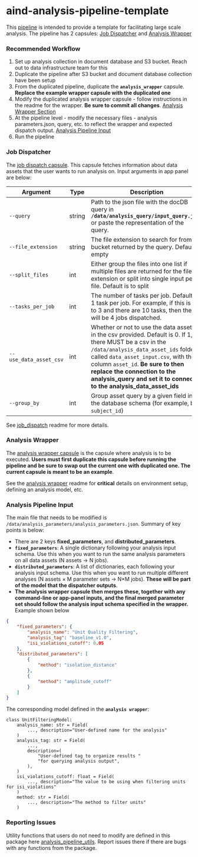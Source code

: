 # aind-analysis-pipeline-template

This [pipeline](https://codeocean.allenneuraldynamics.org/capsule/8624294/tree) is intended to provide a template for facilitating large scale analysis. The pipeline has 2 capsules:
[Job Dispatcher](#job-dispatcher) and [Analysis Wrapper](#analysis-wrapper)

### Recommended Workflow
1. Set up analysis collection in document database and S3 bucket. Reach out to data infrastructure team for this
2. Duplicate the pipeline after S3 bucket and document database collection have been setup
3. From the duplicated pipeline, duplicate the **`analysis_wrapper`** capsule. **Replace the example wrapper capsule with the duplicated one**
4. Modify the duplicated analysis wrapper capsule - follow instructions in the readme for the wrapper. **Be sure to commit all changes**. [Analysis Wrapper Section](#analysis-wrapper)
5. At the pipeline level - modify the necessary files - analysis parameters.json, query, etc. to reflect the wrapper and expected dispatch output. [Analysis Pipeline Input](#analysis-pipeline-input)
6. Run the pipeline

### Job Dispatcher
The [job dispatch capsule](https://codeocean.allenneuraldynamics.org/capsule/9303168/tree). This capsule fetches information about data assets that the user wants to run analysis on. Input arguments in app panel are below:

| Argument               | Type    | Description                                                                                                                                             |
|------------------------|---------|---------------------------------------------------------------------------------------------------------------------------------------------------------|
| `--query`  | string | Path to the json file with the docDB query in **`/data/analysis_query/input_query.json`** or paste the representation of the query.
| `--file_extension`      | string  | The file extension to search for from the bucket returned by the query. Default is empty                                                                                                             |
| `--split_files`   | int  | Either group the files into one list if multiple files are returned for the file extension or split into single input per file. Default is to split
| `--tasks_per_job`    | int  |  The number of tasks per job. Default is 1 task per job. For example, if this is set to 3 and there are 10 tasks, then there will be 4 jobs dispatched.
| `--use_data_asset_csv`  | int | Whether or not to use the data asset ids in the csv provided. Default is 0. If 1, there MUST be a csv in the `/data/analysis_data_asset_ids` folder called `data_asset_input.csv`, with the column `asset_id`. **Be sure to then replace the connection to the analysis_query and set it to connect to the analysis_data_asset_ids**
| `--group_by`  | int | Group asset query by a given field in the database schema (for example, by `subject_id`)

See [job_dispatch](https://github.com/AllenNeuralDynamics/aind-analysis-job-dispatch) readme for more details.

### Analysis Wrapper
The [analysis wrapper capsule](https://codeocean.allenneuraldynamics.org/capsule/7739912/tree) is the capsule where analysis is to be executed. **Users must first duplicate this capsule before running the pipeline and be sure to swap out the current one with duplicated one. The current capsule is meant to be an example**. 

See the [analysis wrapper](https://github.com/AllenNeuralDynamics/aind-analysis-wrapper) readme for **critical** details on environment setup, defining an analysis model, etc.

### Analysis Pipeline Input 
The main file that needs to be modified is `/data/analysis_parameters/analysis_parameters.json`. Summary of key points is below:
* There are 2 keys **fixed_parameters**, and **distributed_parameters**.
* **`fixed_parameters`**: A single dictionary following your analysis input schema. Use this when you want to run the same analysis parameters on all data assets (N assets → N jobs).
* **`distributed_parameters`**: A list of dictionaries, each following your analysis input schema. Use this when you want to run multiple different analyses (N assets × M parameter sets → N×M jobs). **These will be part of the model that the dispatcher outputs**.
* **The analysis wrapper capsule then merges these, together with any command-line or app-panel inputs, and the final merged parameter set should follow the analysis input schema specified in the wrapper.** Example shown below

```json
{
    "fixed_parameters": {
        "analysis_name": "Unit Quality Filtering",
        "analysis_tag": "baseline_v1.0",
        "isi_violations_cutoff": 0.05
    },
    "distributed_parameters": [
        {
            "method": "isolation_distance"
        },
        {
            "method": "amplitude_cutoff"
        }
    ]
}
```

The corresponding model defined in the **`analysis wrapper`**:
```
class UnitFilteringModel:
    analysis_name: str = Field(
        ..., description="User-defined name for the analysis"
    )
    analysis_tag: str = Field(
        ...,
        description=(
            "User-defined tag to organize results "
            "for querying analysis output",
        ),
    )
    isi_violations_cutoff: float = Field(
        ..., description="The value to be using when filtering units for isi_violations"
    )
    method: str = Field(
        ..., description="The method to filter units"
    )
```

### Reporting Issues
Utility functions that users do not need to modify are defined in this package here [analysis_pipeline_utils](https://github.com/AllenNeuralDynamics/analysis-pipeline-utils). Report issues there if there are bugs with any functions from the package.


